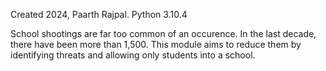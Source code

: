 Created 2024, Paarth Rajpal.
Python 3.10.4

School shootings are far too common of an occurence.
In the last decade, there have been more than 1,500.
This module aims to reduce them by identifying threats and allowing only students into a school.

